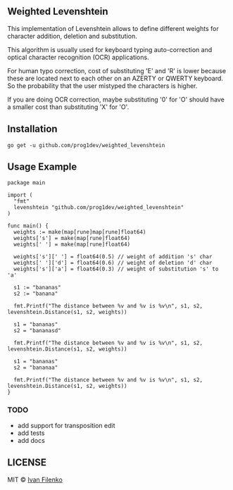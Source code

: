 ## Weighted Levenshtein

This implementation of Levenshtein allows to define different weights for character addition, deletion and substitution.

This algorithm is usually used for keyboard typing auto-correction and optical character recognition (OCR) applications.

For human typo correction, cost of substituting 'E' and 'R' is lower because these are located next to each other on an AZERTY or QWERTY keyboard. So the probability that the user mistyped the characters is higher.

If you are doing OCR correction, maybe substituting '0' for 'O' should have a smaller cost than substituting 'X' for 'O'.

## Installation

```go get -u github.com/prog1dev/weighted_levenshtein```

## Usage Example

```
package main

import (
  "fmt"
  levenshtein "github.com/prog1dev/weighted_levenshtein"
)

func main() {
  weights := make(map[rune]map[rune]float64)
  weights['s'] = make(map[rune]float64)
  weights[' '] = make(map[rune]float64)

  weights['s'][' '] = float64(0.5) // weight of addition 's' char
  weights[' ']['d'] = float64(0.6) // weight of deletion 'd' char
  weights['s']['a'] = float64(0.3) // weight of substitution 's' to 'a'

  s1 := "bananas"
  s2 := "banana"

  fmt.Printf("The distance between %v and %v is %v\n", s1, s2, levenshtein.Distance(s1, s2, weights))

  s1 = "bananas"
  s2 = "bananasd"

  fmt.Printf("The distance between %v and %v is %v\n", s1, s2, levenshtein.Distance(s1, s2, weights))

  s1 = "bananas"
  s2 = "bananaa"

  fmt.Printf("The distance between %v and %v is %v\n", s1, s2, levenshtein.Distance(s1, s2, weights))
}
```
### TODO

- add support for transposition edit
- add tests
- add docs

## LICENSE

MIT © [Ivan Filenko](https://github.com/prog1dev)
